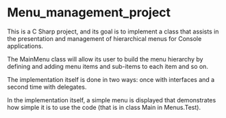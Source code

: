 # Menu_management_project

This is a C Sharp project, and its goal is to implement a class that assists in the presentation and management of hierarchical menus for Console applications.

The MainMenu class will allow its user to build the menu hierarchy by defining and adding menu items and sub-items to each item and so on.

The implementation itself is done in two ways: once with interfaces and a second time with delegates.

In the implementation itself, a simple menu is displayed that demonstrates how simple it is to use the code (that is in class Main in Menus.Test).
